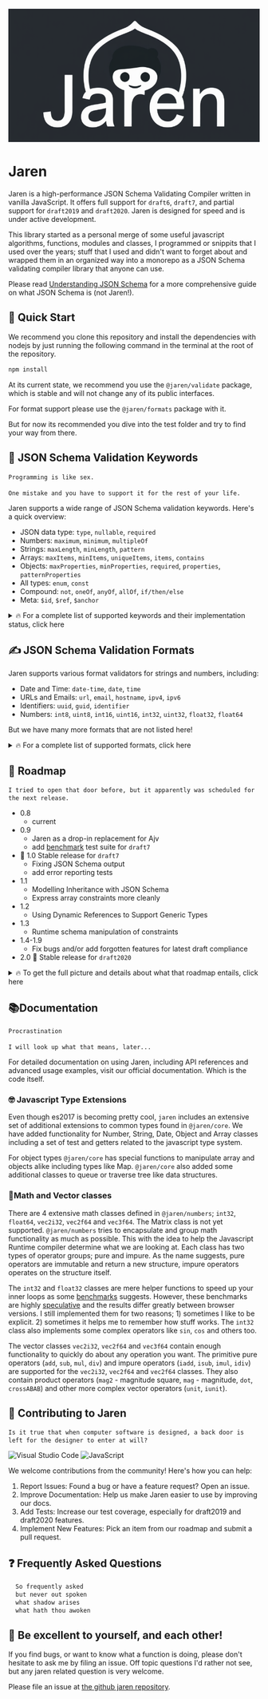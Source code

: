 ![Jaren](jaren.png)

# Jaren

Jaren is a high-performance JSON Schema Validating Compiler written in vanilla JavaScript. It offers full support for `draft6`, `draft7`, and partial support for `draft2019` and `draft2020`. Jaren is designed for speed and is under active development.

This library started as a personal merge of some useful javascript algorithms, functions, modules and classes, I programmed or snippits that I used over the years; stuff that I used and didn't want to forget about and wrapped them in an organized way into a monorepo as a JSON Schema validating compiler library that anyone can use.

Please read [Understanding JSON Schema](https://json-schema.org/UnderstandingJSONSchema.pdf) for a more comprehensive guide on what JSON Schema is (not Jaren!).

## 🚀 Quick Start

We recommend you clone this repository and install the dependencies with nodejs by just running the following command in the terminal at the root of the repository.

```bash
npm install
```

At its current state, we recommend you use the `@jaren/validate` package, which is stable and will not change any of its public interfaces. 

For format support please use the `@jaren/formats` package with it.

But for now its recommended you dive into the test folder and try to find your way from there.

## 🔑 JSON Schema Validation Keywords

```
Programming is like sex.

One mistake and you have to support it for the rest of your life.
```

Jaren supports a wide range of JSON Schema validation keywords. Here's a quick overview:

- JSON data type: `type`, `nullable`, `required`
- Numbers: `maximum`, `minimum`, `multipleOf`
- Strings: `maxLength`, `minLength`, `pattern`
- Arrays: `maxItems`, `minItems`, `uniqueItems`, `items`, `contains`
- Objects: `maxProperties`, `minProperties`, `required`, `properties`, `patternProperties`
- All types: `enum`, `const`
- Compound: `not`, `oneOf`, `anyOf`, `allOf`, `if/then/else`
- Meta: `$id`, `$ref`, `$anchor`

<details>
<summary>🔥 For a complete list of supported keywords and their implementation status, click here</summary>

### 🔑 JSON data type

- type
- nullable | _(OpenAPI)_
- required | _as boolean (OpenAPI)_

### 🔑 Keywords for numbers

- maximum / minimum<br />or exclusiveMaximum / exclusiveMinimum
- multipleOf

### 🔑 Keywords for strings

- maxLength / minLength
- pattern

### 🔑 Keywords for format

- format
- formatMinimum / formatMaximum<br />or formatExclusiveMinimum / formatExclusiveMaximum

### 🔑 Keywords for array

- maxItems / minItems
- uniqueItems
- items
  - items | as schema or tuple _deprecated in `draft2020`_
  - items | as schema only _new `draft2020`_
- prefixItems | as tuple _new `draft2020`_
- additionalItems | as schema _deprecated in `draft2020`_
- contains
- maxContains / minContains | _new `draft2019`_
- ❌ unevaluatedItems | _new `draft2019` (in-progress)_

### 🔑 Keywords for object

- maxProperties / minProperties
- required | _as array!_
- properties
- patternProperties
- additionalProperties
- dependencies | _deprecated in `draft2019`_
- dependentRequired | _new `draft2019`_
- dependentSchemas | _new `draft2019`_
- propertyNames
- ❌ unevaluatedProperties | _new `draft2019` (in-progress)_
- ❌ [propertyDependencies](https://github.com/json-schema-org/json-schema-spec/blob/main/proposals/propertyDependencies.md)

### 🔑 Keywords for all types

- enum
- const

### 🔑 Compound keywords

- not
- oneOf
- anyOf
- allOf
- if / then / else

See also:
- [Schema Composition](https://json-schema.org/understanding-json-schema/reference/combining)
- [Applying Subschemas Conditionally](https://json-schema.org/understanding-json-schema/reference/conditionals)

### 🔑 Meta keywords

- ❌ $schema
- $id
- $ref
- $anchor
- ❌ $recursiveRef | _new `draft2019` &amp; deprecated in `draft2020`_
- ❌ $recursiveAnchor | _new `draft2019` &amp; deprecated in `draft2020`_
- ❌ $dynamicRef | _new `draft2020`_
- ❌ $dynamicAnchor | _new `draft2020`_
- ❌ $data | _(Ajv specific)_
- ❌ [$vocabulary](https://github.com/json-schema-org/json-schema-spec/blob/main/proposals/vocabularies.md) | _new `draft2020`_

### 🔑 Miscellaneous keywords

- ❌ strict
- strictFormat | used to enforce a specific format type like numbers and integers _(in-progress)_
- ❌ strictTuple
- ❌ errorMessage
- definitions | used by initial schema traversal _deprecated in `draft2019`_
- $defs | used by initial schema traversal _new `draft2019`_
- components | _(OpenAPI)_

</details>

## ✍ JSON Schema Validation Formats

Jaren supports various format validators for strings and numbers, including:

- Date and Time: `date-time`, `date`, `time`
- URLs and Emails: `url`, `email`, `hostname`, `ipv4`, `ipv6`
- Identifiers: `uuid`, `guid`, `identifier`
- Numbers: `int8`, `uint8`, `int16`, `uint16`, `int32`, `uint32`, `float32`, `float64`

But we have many more formats that are not listed here!

<details>
<summary>🔥 For a complete list of supported formats, click here</summary>

### ✍ Formats for strings

These format validators are based on the [json-schema.org](https://json-schema.org/understanding-json-schema/reference/string.html#built-in-formats) website.

#### 🗨 Formats for datetime

- `date-time` | according to [RFC3339](https://datatracker.ietf.org/doc/html/rfc3339#section-5.6), time-zone is mandatory
- `date` | according to [RFC3339](https://datatracker.ietf.org/doc/html/rfc3339#section-5.6), time-zone is mandatory
- `time` | according to [RFC3339](https://datatracker.ietf.org/doc/html/rfc3339#section-5.6), time-zone is mandatory

- ❌ `duration` | duration from RFC3339
- ❌ `iso-date-time` | date-time with optional time-zone
- ❌ `iso-time` | time with optional time-zone

*Note: All date time formats can use formatMinimum / formatMaximum and formatExclusiveMinimum and formatExclusiveMaximum*

#### 🗨 Formats for url's, hostnames and emails

- `url` | full URL
- `url--full` | same as `url`, but more comprehensive
- `uri` | full URI
- `uri--full` | same as `uri`, but more comprehensive
- `uri-reference` | URI reference, including full and relative URIs
- `uri-reference--full` | same as `uri-reference`, but more comprehensive
- `uri-template` | URI template according to [RFC6570](https://datatracker.ietf.org/doc/html/rfc6570)
- `iri` | full URI with international characters
- `iri-reference` | full URI reference with with international characters

- `email` | email address
- `email--full` | same as email, but more comprehensive
- `hostname` | host name according to [RFC1034](https://datatracker.ietf.org/doc/html/rfc1034#section-3.5)
- `idn-hostname` | host name with international characters
- `idn-email` | email address with international characters

#### 🗨 Formats for identifiers

- `uuid` | Universally Unique IDentifier according to [RFC4122](https://datatracker.ietf.org/doc/html/rfc4122)
- `guid` | Globally Unique IDentifier according to Microsoft

- `identifier` | C-type identifier
- `html-identifier` | html element `id` attribute identifier according to [RFC7992](https://datatracker.ietf.org/doc/html/rfc7992#section-5.1)
- `css-identifier` | css class name identifier according to [RFC7993](https://datatracker.ietf.org/doc/html/rfc7993)

- `mac` | ethernet interface identifier (EUI-48) according to [IEEE820](https://en.wikipedia.org/wiki/MAC_address)
- `ipv4` | IP v4 address according to [RFC791](https://datatracker.ietf.org/doc/html/rfc791)
- `ipv6` | IP v6 address according to [RFC2460](https://datatracker.ietf.org/doc/html/rfc2460)

#### 🗨 Formats for json pointers

- `json-pointer` | JSON-pointer according to [RFC6901](https://datatracker.ietf.org/doc/html/rfc6901)
- `json-pointer-uri-fragment` | JSON-pointer fragment according to [RFC6901](https://datatracker.ietf.org/doc/html/rfc6901#section-6)
- `relative-json-pointer` | relative JSON-pointer according to [draft-luff-relative-json-pointer-00](https://datatracker.ietf.org/doc/html/draft-luff-relative-json-pointer-00)
- ❌ `json-path` | JSONPath according to [RFC9535](https://www.rfc-editor.org/rfc/rfc9535.html)

#### 🗨 Miscellaneous formats

- `alpha` | allow only ASCII alpha characters (a-zA-Z)
- `numeric` | allow only numeric characters (0-9)
- `alphanumeric` | allow only ASCII alpha numeric characters
- `hexadecimal` | allow only hexadecimal characters (0-9a-fA-F)
- `uppercase` | allow only upper case alpha characters
- `lowercase` | allow only lower case alpha characters
- `color` | web color hex string (starts with #, must be 3 or 6 hax characters)
- `regex` | tests whether a string is a valid regular expression
- `base64` | base64 encoded data
- `byte` | same as `base64` format

- `isbn10` | International Standard Book Number 10 digit number
- `isbn13` | International Standard Book Number 13 digit number

- `country2` | Country code by alpha-2 according to ISO3166-1 _!No tests exists!_
- `iban` | International Bank Account Number _!No tests exists!_

### ✍ Formats for numbers

Formats for numbers validate both numbers and strings as number types. If you want to strictly only allow number types, you can explicitly set the `strictFormat` keyword to boolean `true` to only allow strict number or integer types.

#### 🗨 Formats integer numbers

- `int8` | signed 8 bit integer
- `uint8` | unsigned 8 bit integer
- `int16` | signed 16 bit integer
- `uint16` | unsigned 16 bit integer
- `int32` | signed 32 bit integer
- `uint32` | unsigned 32 integer
- `int64` | signed 64 integer
- `uint64` | unsigned 64 integer

#### 🗨 Formats floating point numbers

- `float16` | 16 bit floating point number
- `float32` | 32 bit floating point number
- `float64` | 64 bit floating point number
- `float` | 32 bit floating point number
- `double` | 64 bit floating point number

</details>

## 📅 Roadmap

```
I tried to open that door before, but it apparently was scheduled for the next release.
```
- 0.8
  - current
- 0.9
  - Jaren as a drop-in replacement for Ajv
  - add [benchmark](https://github.com/ebdrup/json-schema-benchmark) test suite for `draft7`
- 🎉 1.0 Stable release for `draft7`
  - Fixing JSON Schema output
  - add error reporting tests
- 1.1
  - Modelling Inheritance with JSON Schema
  - Express array constraints more cleanly
- 1.2
  - Using Dynamic References to Support Generic Types
- 1.3
  - Runtime schema manipulation of constraints
- 1.4-1.9
  - Fix bugs and/or add forgotten features for latest draft compliance
- 2.0 🎉 Stable release for `draft2020`

<details>
<summary>🔥 To get the full picture and details about what that roadmap entails, click here</summary>

## 🛠️ Todo`s for latest draft validation

```
You can trust that if I say I do something, I will definitely do it unless I don't!
```

### 👉 Jaren as a drop-in replacement for Ajv

Jaren is a mono-repo with multiple workspaces in the ./packages directory. Because of this, Jaren imports its core, validator, formats and in later versions its reviver (see [JSON.parse]()) and replacer (see [JSON.stringify](https://developer.mozilla.org/en-US/docs/Web/JavaScript/Reference/Global_Objects/JSON/stringify)) from its workspace packages. This has not been done yet and simply exports the available packages from its workspace imports, without wrapping them into a Jaren class that exposes a similar api as Ajv does. 

See also:
- [Getting Started](https://ajv.js.org/guide/getting-started.html)
- [Combining Schemas](https://ajv.js.org/guide/combining-schemas.html)

### 👉 Fixing JSON Schema output

From the blog post of the [json-schema.org](https://json-schema.org/blog/posts/fixing-json-schema-output) website. This feature needs to implement the following keywords in order for the proposed schema structure to work: `errorMessage`

See also:
 - [ajv-errors](https://github.com/ajv-validator/ajv-errors)

### 👉 Modelling Inheritance with JSON Schema

From the blog post of the [json-schema.org](https://json-schema.org/blog/posts/modelling-inheritance) website. This feature needs to implement the following keywords in order for the proposed schema structure to work: `unevaluatedProperties`. Jaren has already implemented some code to make this feature work by introducing the `ValidationResults` class and the refactoring of the compileObjectSchema functions.

See also:
- [json-schema-core](https://json-schema.org/draft/2020-12/json-schema-core#name-unevaluatedproperties)
- [Combining unevaluatedProperties and ref: # #375](https://github.com/orgs/json-schema-org/discussions/375)
- [additionalProperties](https://json-schema.org/understanding-json-schema/reference/object#additionalproperties)

### 👉 Express array constraints more cleanly

From the [release notes](https://json-schema.org/draft/2020-12/release-notes#contains-and-unevaluateditems) of the 2020-12 draft, there has been proposed a way to handle items that where neither validated by the items or contains keyword of an array schema object. This feature needs to implement the keyword `unevaluatedItems`.

### 👉 Using Dynamic References to Support Generic Types

From the blog post of the [json-schema.org](https://json-schema.org/blog/posts/dynamicref-and-generics) website. This feature needs to implement the following keywords in order for the proposed schema structure to work: `$dynamicAnchor`, `$dynamicRef`. We might also support `$recursiveAnchor` and `$recursiveRef` to be backwards compatible with `draft2019`

See also:
- [Understanding lexical dynamic scopes](https://json-schema.org/blog/posts/understanding-lexical-dynamic-scopes)
- [Improve/simplify "$recursiveAnchor" and "$recursiveRef"](https://github.com/json-schema-org/json-schema-spec/issues/909)
- [Lexical Scope and Dynamic Scope](https://json-schema.org/draft/2019-09/json-schema-core#rfc.section.7.1)
- [Keyword for extending a schema](https://github.com/json-schema-org/json-schema-spec/issues/907)
- [Recursive References with "$recursiveRef" and "$recursiveAnchor"](https://json-schema.org/draft/2019-09/json-schema-core#rfc.section.8.2.4.2)
- [$dynamicRef and $dynamicAnchor](https://json-schema.org/draft/2020-12/release-notes#dollardynamicref-and-dollardynamicanchor)

### 👉 Runtime schema manipulation of constraints

The Ajv JSON Schema validator has implemented the $data keyword that can extend the otherwise constant schema values with dynamic runtime values for the following keywords: `const`, `enum`, `format`, `minLength`, `maxLength`, `pattern`, `minimum`, `maximum`, `exclusiveMinimum`, `exclusiveMaximum`, `multipleOf`, `minProperties`, `maxProperties`, `required`, `minItems`, `maxItems`, `uniqueItems`. This however has seen enough criticism from multiple developers claiming not to follow the json spec intention and or not being comprehensive enough for more radical manipulations. Besides those against the proposal, many developers and companies use the `$data` keyword, or other implementations like the `data-ref` proposal from json-everything, successfully.

See also:
- [$data](https://github.com/json-schema-org/json-schema-spec/issues/51)
- [Ajv $data spec](https://github.com/ajv-validator/ajv/tree/master/spec/extras/%24data)
- [data-ref](https://docs.json-everything.net/schema/examples/data-ref/)

</details>

## 📚Documentation

```
Procrastination

I will look up what that means, later...
```

For detailed documentation on using Jaren, including API references and advanced usage examples, visit our official documentation. Which is the code itself. 

### 🤓 Javascript Type Extensions

Even though es2017 is becoming pretty cool, `jaren` includes an extensive set of additional extensions to common types found in `@jaren/core`. We have added functionality for Number, String, Date, Object and Array classes including a set of test and getters related to the javascript type system.

For object types `@jaren/core` has special functions to manipulate array and objects alike including types like Map. `@jaren/core` also added some additional classes to queue or traverse tree like data structures.

### 🧐Math and Vector classes

There are 4 extensive math classes defined in `@jaren/numbers`; `int32`, `float64`, `vec2i32`, `vec2f64` and `vec3f64`. The Matrix class is not yet supported. `@jaren/numbers` tries to encapsulate and group math functionality as much as possible. This with the idea to help the Javascript Runtime compiler determine what we are looking at. Each class has two types of operator groups; pure and impure. As the name suggests, pure operators are immutable and return a new structure, impure operators operates on the structure itself.

The `int32` and `float32` classes are mere helper functions to speed up your inner loops as some [benchmarks](https://jsperf.com/math-hypot-vs-math-sqrt/7) suggests. However, these benchmarks are highly [speculative](https://mrale.ph/blog/2014/02/23/the-black-cat-of-microbenchmarks.html) and the results differ greatly between browser versions. I still implemented them for two reasons; 1) sometimes I like to be explicit. 2) sometimes it helps me to remember how stuff works. The `int32` class also implements some complex operators like `sin`, `cos` and others too.

The vector classes `vec2i32`, `vec2f64` and `vec3f64` contain enough functionality to quickly do about any operation you want. The primitive pure operators (`add`, `sub`, `mul`, `div`) and impure operators (`iadd`, `isub`, `imul`, `idiv`) are supported for the `vec2i32`, `vec2f64` and `vec2f64` classes. They also contain product operators (`mag2` - magnitude square, `mag` - magnitude, `dot`, `crossABAB`) and other more complex vector operators (`unit`, `iunit`).

## 🤝 Contributing to Jaren

```
Is it true that when computer software is designed, a back door is left for the designer to enter at will?
```

![Visual Studio Code](https://img.shields.io/badge/Visual%20Studio%20Code-0078d7.svg?style=for-the-badge&logo=visual-studio-code&logoColor=white)
![JavaScript](https://img.shields.io/badge/javascript-%23323330.svg?style=for-the-badge&logo=javascript&logoColor=%23F7DF1E)

We welcome contributions from the community! Here's how you can help:

1. Report Issues: Found a bug or have a feature request? Open an issue.
2. Improve Documentation: Help us make Jaren easier to use by improving our docs.
3. Add Tests: Increase our test coverage, especially for draft2019 and draft2020 features.
4. Implement New Features: Pick an item from our roadmap and submit a pull request.

## ❓ Frequently Asked Questions

```
  So frequently asked
  but never out spoken
  what shadow arises
  what hath thou awoken
```

## 🙏 Be excellent to yourself, and each other!

If you find bugs, or want to know what a function is doing, please don't hesitate to ask me by filing an issue. Off topic questions I'd rather not see, but any jaren related question is very welcome.

Please file an issue at [the github jaren repository](https://github.com/jklarenbeek/jaren/issues).

